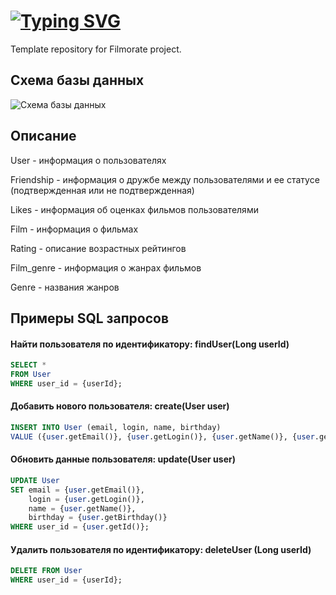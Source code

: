 # [![Typing SVG](https://readme-typing-svg.demolab.com?font=Fira+Code&weight=600&size=40&pause=10000&color=36A2F7&width=435&height=56&lines=FILMORATE)](https://git.io/typing-svg)
Template repository for Filmorate project.

## Схема базы данных 
![Схема базы данных](https://github.com/IvchenkoElena/java-filmorate/blob/main/src/main/resources/Filmorate%20(3).png)

## Описание
User - информация о пользователях

Friendship - информация о дружбе между пользователями и ее статусе (подтвержденная или не подтвержденная)

Likes - информация об оценках фильмов пользователями

Film - информация о фильмах

Rating - описание возрастных рейтингов

Film_genre - информация о жанрах фильмов

Genre - названия жанров

## Примеры SQL запросов


#### Найти пользователя по идентификатору: findUser(Long userId)
```sql
SELECT *
FROM User
WHERE user_id = {userId};
```
#### Добавить нового пользователя: create(User user)
```sql
INSERT INTO User (email, login, name, birthday)
VALUE ({user.getEmail()}, {user.getLogin()}, {user.getName()}, {user.getBirthday()});
```

#### Обновить данные пользователя: update(User user)
```sql
UPDATE User 
SET email = {user.getEmail()}, 
    login = {user.getLogin()}, 
    name = {user.getName()}, 
    birthday = {user.getBirthday()}
WHERE user_id = {user.getId()};
```

#### Удалить пользователя по идентификатору: deleteUser (Long userId)
```sql
DELETE FROM User
WHERE user_id = {userId};
```
